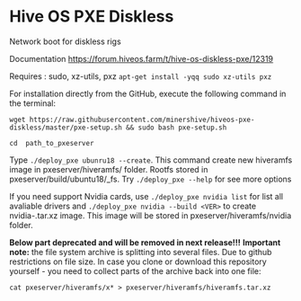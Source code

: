 # Hive OS PXE Diskless
Network boot for diskless rigs

Documentation
https://forum.hiveos.farm/t/hive-os-diskless-pxe/12319

Requires : sudo, xz-utils, pxz
```apt-get install -yqq sudo xz-utils pxz```

For installation directly from the GitHub, execute the following command in the terminal:

```wget https://raw.githubusercontent.com/minershive/hiveos-pxe-diskless/master/pxe-setup.sh && sudo bash pxe-setup.sh```

```cd  path_to_pxeserver```

Type ```./deploy_pxe ubunru18 --create```.
This command create new hiveramfs image in pxeserver/hiveramfs/ folder. Rootfs stored in pxeserver/build/ubuntu18/_fs.
Try ```./deploy_pxe --help``` for see more options

If you need support Nvidia cards, use ```./deploy_pxe nvidia list``` for list all avaliable drivers and ```./deploy_pxe nvidia --build <VER>``` to create nvidia-<VER>.tar.xz image.
This image will be stored in pxeserver/hiveramfs/nvidia folder.

**Below part deprecated and will be removed in next release!!!**
**Important note:** the file system archive is splitting into several files. Due to github restrictions on file size.
In case you clone or download this repository yourself - you need to collect parts of the archive back into one file:

```cat pxeserver/hiveramfs/x* > pxeserver/hiveramfs/hiveramfs.tar.xz```
